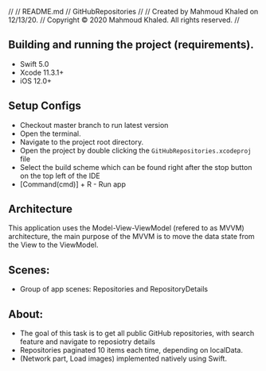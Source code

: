 //
//  README.md
//  GitHubRepositories
//
//  Created by Mahmoud Khaled on 12/13/20.
//  Copyright © 2020 Mahmoud Khaled. All rights reserved.
//

## Building and running the project (requirements).
* Swift 5.0
* Xcode 11.3.1+
* iOS 12.0+

## Setup Configs
- Checkout master branch to run latest version
- Open the terminal.
- Navigate to the project root directory.
- Open the project by double clicking the `GitHubRepositories.xcodeproj` file
- Select the build scheme which can be found right after the stop button on the top left of the IDE
- [Command(cmd)] + R - Run app

## Architecture
This application uses the Model-View-ViewModel (refered to as MVVM) architecture,
the main purpose of the MVVM is to move the data state from the View to the ViewModel.

## Scenes:
* Group of app scenes: Repositories and RepositoryDetails 

## About:
- The goal of this task is to get all  public GitHub repositories, with search feature and navigate to reposiotry details
- Repositories paginated 10 items each time, depending on localData.
- (Network part, Load images)  implemented natively using Swift.

